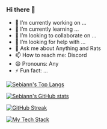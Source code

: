 ### Hi there 👋
- 🔭 I’m currently working on ...
- 🌱 I’m currently learning ...
- 👯 I’m looking to collaborate on ...
- 🤔 I’m looking for help with ...
- 💬 Ask me about Anything and Rats
- 📫 How to reach me: Discord
- 😄 Pronouns: Any
- ⚡ Fun fact: ...

[![Sebiann's Top Langs](https://github-readme-stats.vercel.app/api/top-langs/?username=Sebiann&layout=compact&theme=catppuccin_mocha)](https://github.com/anuraghazra/github-readme-stats)

[![Sebiann's GitHub stats](https://github-readme-stats.vercel.app/api?username=Sebiann&show_icons=true&theme=catppuccin_mocha)](https://github.com/anuraghazra/github-readme-stats)

[![GitHub Streak](https://streak-stats.demolab.com?user=Sebiann&theme=catppuccin-mocha)](https://git.io/streak-stats)

[![My Tech Stack](https://github-readme-tech-stack.vercel.app/api/cards?lineCount=1&theme=catppuccin_mocha&bg=%231e1e2e&badge=%23181825&border=%236c7086&titleColor=%2394e2d5&line1=javascript%2Cjavascript%2CF7DF1E%3Bredbull%2Credbull%2CDB0A40%3B)](https://github-readme-tech-stack.vercel.app/)
